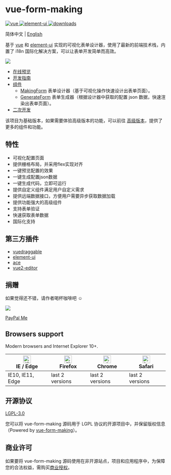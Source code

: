 # vue-form-making

<p>
  <a href="https://github.com/vuejs/vue">
    <img src="https://img.shields.io/badge/vue-2.6.5-brightgreen.svg" alt="vue">
  </a>
  
  <a href="https://github.com/ElemeFE/element">
    <img src="https://img.shields.io/badge/element--ui-2.9.1-brightgreen.svg" alt="element-ui">
  </a>
  
  <a href="https://www.npmjs.com/package/form-making">
    <img src="https://img.shields.io/npm/dt/form-making" alt="downloads">
  </a>
  
</p>

简体中文 | [English](./README.md)

基于 [vue](https://github.com/vuejs/vue) 和 [element-ui](https://github.com/ElemeFE/element) 实现的可视化表单设计器，使用了最新的前端技术栈，内置了 i18n 国际化解决方案，可以让表单开发简单而高效。

![](http://cdn.form.xiaoyaoji.cn/Jietu20200708-202415-HD.gif)

* [在线预览](http://form.xiaoyaoji.cn/basic-version)
* [开发指南](/docs/guide.zh-CN.md)
* [组件](/docs/component.zh-CN.md)
  * [MakingForm](/docs/component.zh-CN.md#表单设计器makingform) 表单设计器（基于可视化操作快速设计出表单页面）。
  * [GenerateForm](/docs/component.zh-CN.md#表单生成器generateform) 表单生成器（根据设计器中获取的配置 json 数据，快速渲染出表单页面）。
* [二次开发](/docs/develop.zh-CN.md)

该项目为基础版本，如果需要体验高级版本的功能，可以前往  [高级版本](http://form.making.link)，提供了更多的组件和功能。

## 特性

* 可视化配置页面
* 提供栅格布局，并采用flex实现对齐
* 一键预览配置的效果
* 一键生成配置json数据
* 一键生成代码，立即可运行
* 提供自定义组件满足用户自定义需求
* 提供远端数据接口，方便用户需要异步获取数据加载
* 提供功能强大的高级组件
* 支持表单验证
* 快速获取表单数据
* 国际化支持

## 第三方插件

* [vuedraggable](https://github.com/SortableJS/Vue.Draggable)
* [element-ui](https://github.com/ElemeFE/element)
* [ace](https://github.com/ajaxorg/ace)
* [vue2-editor](https://github.com/davidroyer/vue2-editor)

## 捐赠

如果觉得还不错，请作者喝杯咖啡吧 ☺

![](http://docs.form.xiaoyaoji.cn/donation.jpeg)

[PayPal Me](https://paypal.me/gavinzhulei)

## Browsers support

Modern browsers and Internet Explorer 10+.

| [<img src="https://user-gold-cdn.xitu.io/2020/7/8/1732e40d01d856c3?w=48&h=48&f=png&s=3574" alt="IE / Edge" width="24px" height="24px" />](https://godban.github.io/browsers-support-badges/)</br>IE / Edge | [<img src="https://user-gold-cdn.xitu.io/2020/7/8/1732e40e774b0ae3?w=48&h=48&f=png&s=3943" alt="Firefox" width="24px" height="24px" />](https://godban.github.io/browsers-support-badges/)</br>Firefox | [<img src="https://user-gold-cdn.xitu.io/2020/7/8/1732e40d043ea030?w=48&h=48&f=png&s=3678" alt="Chrome" width="24px" height="24px" />](https://godban.github.io/browsers-support-badges/)</br>Chrome | [<img src="https://user-gold-cdn.xitu.io/2020/7/8/1732e40d044e39d2?w=48&h=48&f=png&s=5240" alt="Safari" width="24px" height="24px" />](https://godban.github.io/browsers-support-badges/)</br>Safari |
| --------- | --------- | --------- | --------- |
| IE10, IE11, Edge| last 2 versions| last 2 versions| last 2 versions

## 开源协议

[LGPL-3.0](https://opensource.org/licenses/LGPL-3.0)

您可以将 vue-form-making 源码用于 LGPL 协议的开源项目中，并保留版权信息（Powered by <a target="_blank" href="">vue-form-making</a>）。

## 商业许可

如果要将 vue-form-making 源码使用在非开源站点，项目和应用程序中，为保障您的合法权益，需购买[商业授权](http://form.xiaoyaoji.cn/pricing)。
